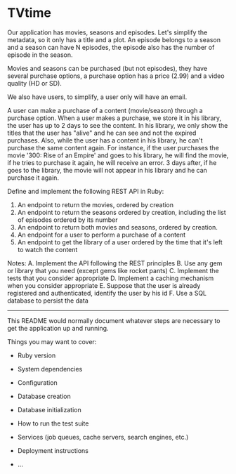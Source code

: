 # TVtime

Our application has movies, seasons and episodes. Let's simplify the metadata, so it only has a title and a plot. An episode belongs to a season and a season can have N episodes, the episode also has the number of episode in the season.

Movies and seasons can be purchased (but not episodes), they have several purchase options, a purchase option has a price (2.99) and a video quality (HD or SD).

We also have users, to simplify, a user only will have an email.

A user can make a purchase of a content (movie/season) through a purchase option. When a user makes a purchase, we store it in his library, the user has up to 2 days to see the content. In his library, we only show the titles that the user has "alive" and he can see and not the expired purchases. Also, while the user has a content in his library, he can't purchase the same content again. For instance, if the user purchases the movie '300: Rise of an Empire' and goes to his library, he will find the movie, if he tries to purchase it again, he will receive an error. 3 days after, if he goes to the library, the movie will not appear in his library and he can purchase it again.


Define and implement the following REST API in Ruby:
1. An endpoint to return the movies, ordered by creation
2. An endpoint to return the seasons ordered by creation, including
the list of episodes ordered by its number
3. An endpoint to return both movies and seasons, ordered by creation.
4. An endpoint for a user to perform a purchase of a content
5. An endpoint to get the library of a user ordered by the time that
it's left to watch the content

Notes:
A. Implement the API following the REST principles
B. Use any gem or library that you need (except gems like rocket pants)
C. Implement the tests that you consider appropriate
D. Implement a caching mechanism when you consider appropriate
E. Suppose that the user is already registered and authenticated,
identify the user by his id
F. Use a SQL database to persist the data

----

This README would normally document whatever steps are necessary to get the
application up and running.

Things you may want to cover:

* Ruby version

* System dependencies

* Configuration

* Database creation

* Database initialization

* How to run the test suite

* Services (job queues, cache servers, search engines, etc.)

* Deployment instructions

* ...
